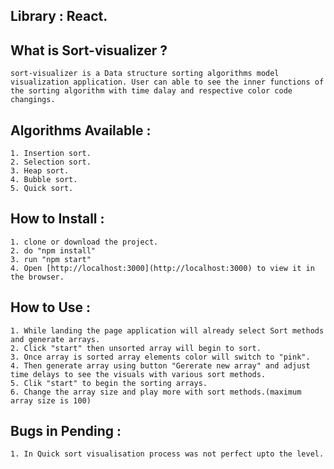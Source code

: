 ## Library : React.

## What is Sort-visualizer ?

    sort-visualizer is a Data structure sorting algorithms model visualization application. User can able to see the inner functions of the sorting algorithm with time dalay and respective color code changings.

## Algorithms Available :
    
    1. Insertion sort.
    2. Selection sort.
    3. Heap sort.
    4. Bubble sort.
    5. Quick sort.

## How to Install :

    1. clone or download the project.
    2. do "npm install"
    3. run "npm start"
    4. Open [http://localhost:3000](http://localhost:3000) to view it in the browser.

## How to Use :

    1. While landing the page application will already select Sort methods and generate arrays.
    2. Click "start" then unsorted array will begin to sort.
    3. Once array is sorted array elements color will switch to "pink".
    4. Then generate array using button "Gererate new array" and adjust time delays to see the visuals with various sort methods.
    5. Clik "start" to begin the sorting arrays.
    6. Change the array size and play more with sort methods.(maximum array size is 100)

## Bugs in Pending :

    1. In Quick sort visualisation process was not perfect upto the level.